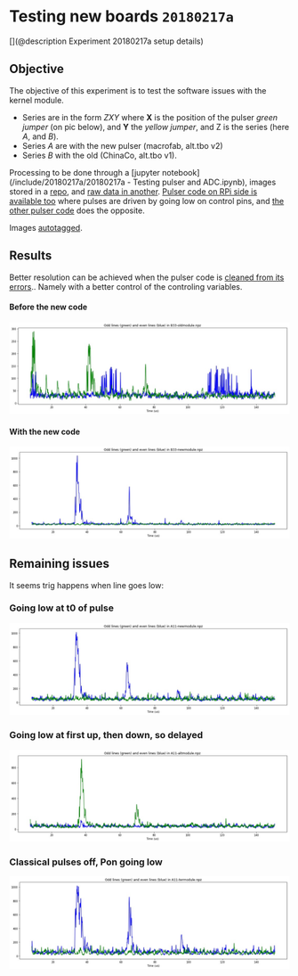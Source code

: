 # Testing new boards `20180217a`

[](@description Experiment 20180217a setup details)

## Objective

The objective of this experiment is to test the software issues with the kernel module.

* Series are in the form _ZXY_ where __X__ is the position of the pulser _green jumper_ (on pic below), and __Y__ the _yellow jumper_, and Z is the series (here _A_, and _B_).
* Series _A_ are with the new pulser (macrofab, alt.tbo v2)
* Series _B_ with the old (ChinaCo, alt.tbo v1).

Processing to be done through a [jupyter notebook](/include/20180217a/20180217a - Testing pulser and ADC.ipynb), images stored in a [repo](/include/20180217a/lines/), and [raw data in another](/include/20180217a/data/). [Pulser code on RPi side is available too](/include/20180217a/RPiPulserModule.c) where pulses are driven by going low on control pins, and [the other pulser code](/include/20180217a/RPiPulserModule-alt.c) does the opposite.

Images [autotagged](/include/20180217a/mkimg.py).

## Results

Better resolution can be achieved when the pulser code is [cleaned from its errors](/include/20180217a/RPiPulserModule.c).. Namely with a better control of the controling variables.

#### Before the new code

![](/include/20180217a/lines/B33-oldmodule_odd-even.jpg)

#### With the new code

![](/include/20180217a/lines/B33-newmodule_odd-even.jpg)

## Remaining issues

It seems trig happens when line goes low:

### Going low at t0 of pulse

![](/include/20180217a/lines/A11-newmodule_odd-even.jpg)

### Going low at first up, then down, so delayed

![](/include/20180217a/lines/A11-altmodule_odd-even.jpg)

### Classical pulses off, Pon going low

![](/include/20180217a/lines/A11-termodule_odd-even.jpg)
